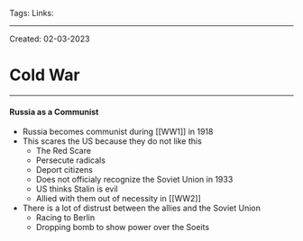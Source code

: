 Tags:
Links: 

---
Created: 02-03-2023
# Cold War
---

#### Russia as a Communist
- Russia becomes communist during [[WW1]] in 1918
- This scares the US because they do not like this
	- The Red Scare
	- Persecute radicals
	- Deport citizens
	- Does not officialy recognize the Soviet Union in 1933
	- US thinks Stalin is evil
	- Allied with them out of necessity in [[WW2]]
- There is a lot of distrust between the allies and the Soviet Union
	- Racing to Berlin
	- Dropping bomb to show power over the Soeits